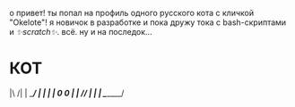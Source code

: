 о привет! ты попал на профиль одного русского кота с кличкой "Okelote"! я новичок в разработке и пока дружу тока с bash-скриптами и *✨scratch✨*. всё. ну и на последок...

# КОТ

|\      /|
| \____/ |
|        |
|   0 0  |
|  \/\/  |
|        |
\________/
